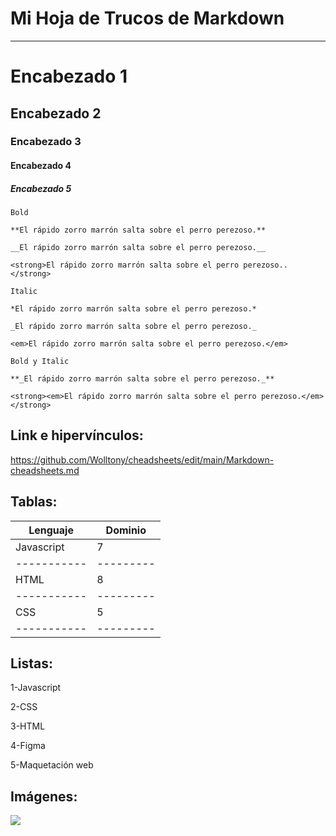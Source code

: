 # Mi Hoja de Trucos de Markdown 
---------------------------------------------------------
# Encabezado 1
## Encabezado 2
### Encabezado 3
#### Encabezado 4
##### Encabezado 5

```
Bold

**El rápido zorro marrón salta sobre el perro perezoso.**

__El rápido zorro marrón salta sobre el perro perezoso.__

<strong>El rápido zorro marrón salta sobre el perro perezoso..</strong>

Italic

*El rápido zorro marrón salta sobre el perro perezoso.*

_El rápido zorro marrón salta sobre el perro perezoso._

<em>El rápido zorro marrón salta sobre el perro perezoso.</em>

Bold y Italic

**_El rápido zorro marrón salta sobre el perro perezoso._**

<strong><em>El rápido zorro marrón salta sobre el perro perezoso.</em></strong>
```

Link e hipervínculos:
----------------------------------------------------------------------------
<https://github.com/Wolltony/cheadsheets/edit/main/Markdown-cheadsheets.md>

Tablas:
----------------------------------------------------------------------------
|  Lenguaje | Dominio |
|-----------|---------|
|Javascript |    7    |
|-----------|---------|
|    HTML   |    8    |
|-----------|---------|
|    CSS    |    5    |
|-----------|---------|

Listas: 
----------------------------------------------------------------------------
1-Javascript

2-CSS

3-HTML

4-Figma

5-Maquetación web

Imágenes: 
---------------------------------------------------------------------------
![](https://ichef.bbci.co.uk/news/640/amz/worldservice/live/assets/images/2015/06/12/150612173542_mascota_promo_624x351_thinkstock.jpg)
